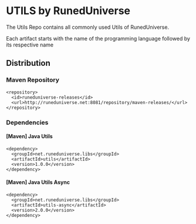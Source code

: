# UTILS by RunedUniverse
The Utils Repo contains all commonly used Utils of RunedUniverse.

Each artifact starts with the name of the programming language followed by its respective name

## Distribution
### Maven Repository
```
<repository>
  <id>runeduniverse-releases</id>
  <url>http://runeduniverse.net:8081/repository/maven-releases/</url>
</repository>
```
### Dependencies
#### [Maven] Java Utils
```
<dependency>
  <groupId>net.runeduniverse.libs</groupId>
  <artifactId>utils</artifactId>
  <version>1.0.0</version>
</dependency>
```

#### [Maven] Java Utils Async
```
<dependency>
  <groupId>net.runeduniverse.libs</groupId>
  <artifactId>utils-async</artifactId>
  <version>2.0.0</version>
</dependency>
```
